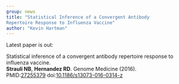 ```yaml
---
group: news
title: "Statistical Inference of a Convergent Antibody
Repertoire Response to Influenza Vaccine"
author: "Kevin Hartman"
---
```

Latest paper is out:

Statistical inference of a convergent antibody repertoire response to influenza vaccine.  
**Strauli NB**, **Hernandez RD**. Genome Medicine (2016).  
PMID:[27255379](http://www.ncbi.nlm.nih.gov/pubmed/27255379)
doi:[10.1186/s13073-016-0314-z](http://dx.doi.org/10.1186/s13073-016-0314-z)

